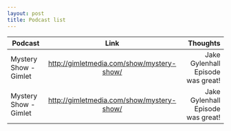 ```yaml
---
layout: post
title: Podcast list
---
```


| **Podcast**        | **Link**           | **Thoughts**  |
| -----------------------|:-----------------------------------------:| ---------------------------------:|
| Mystery Show - Gimlet  | http://gimletmedia.com/show/mystery-show/ | Jake Gylenhall Episode was great! |
| Mystery Show - Gimlet  | http://gimletmedia.com/show/mystery-show/ | Jake Gylenhall Episode was great! |
